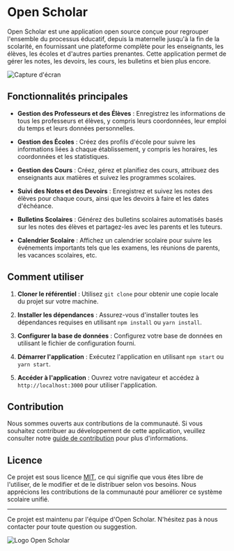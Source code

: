 # Open Scholar

Open Scholar est une application open source conçue pour regrouper l'ensemble du processus éducatif, depuis la maternelle jusqu'à la fin de la scolarité, en fournissant une plateforme complète pour les enseignants, les élèves, les écoles et d'autres parties prenantes. Cette application permet de gérer les notes, les devoirs, les cours, les bulletins et bien plus encore.

![Capture d'écran](screenshot.png)

## Fonctionnalités principales

- **Gestion des Professeurs et des Élèves** : Enregistrez les informations de tous les professeurs et élèves, y compris leurs coordonnées, leur emploi du temps et leurs données personnelles.

- **Gestion des Écoles** : Créez des profils d'école pour suivre les informations liées à chaque établissement, y compris les horaires, les coordonnées et les statistiques.

- **Gestion des Cours** : Créez, gérez et planifiez des cours, attribuez des enseignants aux matières et suivez les programmes scolaires.

- **Suivi des Notes et des Devoirs** : Enregistrez et suivez les notes des élèves pour chaque cours, ainsi que les devoirs à faire et les dates d'échéance.

- **Bulletins Scolaires** : Générez des bulletins scolaires automatisés basés sur les notes des élèves et partagez-les avec les parents et les tuteurs.

- **Calendrier Scolaire** : Affichez un calendrier scolaire pour suivre les événements importants tels que les examens, les réunions de parents, les vacances scolaires, etc.

## Comment utiliser

1. **Cloner le référentiel** : Utilisez `git clone` pour obtenir une copie locale du projet sur votre machine.

2. **Installer les dépendances** : Assurez-vous d'installer toutes les dépendances requises en utilisant `npm install` ou `yarn install`.

3. **Configurer la base de données** : Configurez votre base de données en utilisant le fichier de configuration fourni.

4. **Démarrer l'application** : Exécutez l'application en utilisant `npm start` ou `yarn start`.

5. **Accéder à l'application** : Ouvrez votre navigateur et accédez à `http://localhost:3000` pour utiliser l'application.

## Contribution

Nous sommes ouverts aux contributions de la communauté. Si vous souhaitez contribuer au développement de cette application, veuillez consulter notre [guide de contribution](CONTRIBUTING.md) pour plus d'informations.

## Licence

Ce projet est sous licence [MIT](LICENSE), ce qui signifie que vous êtes libre de l'utiliser, de le modifier et de le distribuer selon vos besoins. Nous apprécions les contributions de la communauté pour améliorer ce système scolaire unifié.

---

Ce projet est maintenu par l'équipe d'Open Scholar. N'hésitez pas à nous contacter pour toute question ou suggestion.

![Logo Open Scholar](logo.png)
